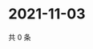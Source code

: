 # 2021-11-03

共 0 条

<!-- BEGIN WEIBO -->
<!-- 最后更新时间 Wed Nov 03 2021 17:09:05 GMT+0800 (China Standard Time) -->

<!-- END WEIBO -->
